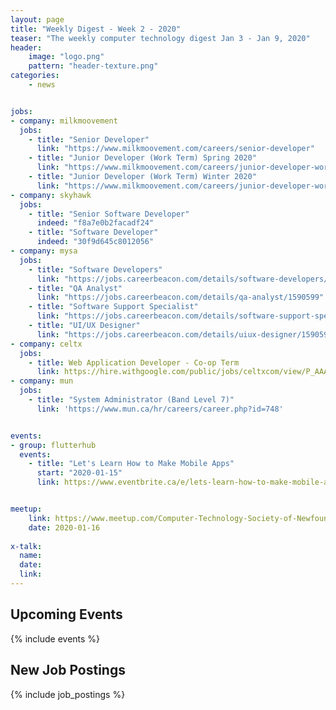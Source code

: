 ```yaml
---
layout: page
title: "Weekly Digest - Week 2 - 2020"
teaser: "The weekly computer technology digest Jan 3 - Jan 9, 2020"
header:
    image: "logo.png"
    pattern: "header-texture.png"
categories:
    - news


jobs:
- company: milkmoovement
  jobs:
    - title: "Senior Developer"
      link: "https://www.milkmoovement.com/careers/senior-developer"
    - title: "Junior Developer (Work Term) Spring 2020"
      link: "https://www.milkmoovement.com/careers/junior-developer-work-term-spring-2020"
    - title: "Junior Developer (Work Term) Winter 2020"
      link: "https://www.milkmoovement.com/careers/junior-developer-work-term-winter-2020"
- company: skyhawk
  jobs:
    - title: "Senior Software Developer"
      indeed: "f8a7e0b2facadf24"
    - title: "Software Developer"
      indeed: "30f9d645c8012056"
- company: mysa
  jobs:
    - title: "Software Developers"
      link: "https://jobs.careerbeacon.com/details/software-developers/1590990"
    - title: "QA Analyst"
      link: "https://jobs.careerbeacon.com/details/qa-analyst/1590599"
    - title: "Software Support Specialist"
      link: "https://jobs.careerbeacon.com/details/software-support-specialist/1590598"
    - title: "UI/UX Designer"
      link: "https://jobs.careerbeacon.com/details/uiux-designer/1590597"
- company: celtx
  jobs:
    - title: Web Application Developer - Co-op Term
      link: https://hire.withgoogle.com/public/jobs/celtxcom/view/P_AAAAAAGAABPJ0aCIhJhygY
- company: mun
  jobs:
    - title: "System Administrator (Band Level 7)"
      link: 'https://www.mun.ca/hr/careers/career.php?id=748'


events:
- group: flutterhub
  events:
    - title: "Let's Learn How to Make Mobile Apps"
      start: "2020-01-15"
      link: https://www.eventbrite.ca/e/lets-learn-how-to-make-mobile-apps-tickets-86042899629


meetup:
    link: https://www.meetup.com/Computer-Technology-Society-of-Newfoundland-and-Labrador/events/ddlmkrybccbvb/
    date: 2020-01-16
  
x-talk:
  name:
  date:
  link:
---
```


## Upcoming Events
{% include events %}

## New Job Postings
{% include job_postings %}

